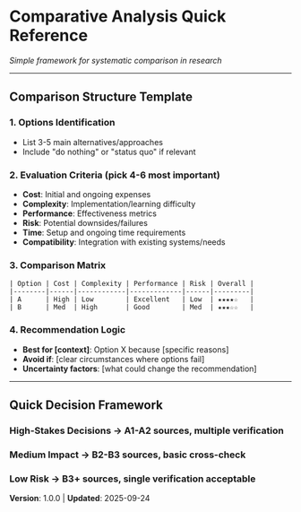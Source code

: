 # Comparative Analysis Quick Reference
*Simple framework for systematic comparison in research*

---

## Comparison Structure Template

### 1. **Options Identification**
- List 3-5 main alternatives/approaches
- Include "do nothing" or "status quo" if relevant

### 2. **Evaluation Criteria** (pick 4-6 most important)
- **Cost**: Initial and ongoing expenses
- **Complexity**: Implementation/learning difficulty
- **Performance**: Effectiveness metrics
- **Risk**: Potential downsides/failures
- **Time**: Setup and ongoing time requirements
- **Compatibility**: Integration with existing systems/needs

### 3. **Comparison Matrix**
```
| Option | Cost | Complexity | Performance | Risk | Overall |
|--------|------|------------|-------------|------|---------|
| A      | High | Low        | Excellent   | Low  | ★★★★☆   |
| B      | Med  | High       | Good        | Med  | ★★★☆☆   |
```

### 4. **Recommendation Logic**
- **Best for [context]**: Option X because [specific reasons]
- **Avoid if**: [clear circumstances where options fail]
- **Uncertainty factors**: [what could change the recommendation]

---

## Quick Decision Framework

### **High-Stakes Decisions** → A1-A2 sources, multiple verification
### **Medium Impact** → B2-B3 sources, basic cross-check
### **Low Risk** → B3+ sources, single verification acceptable

**Version**: 1.0.0 | **Updated**: 2025-09-24